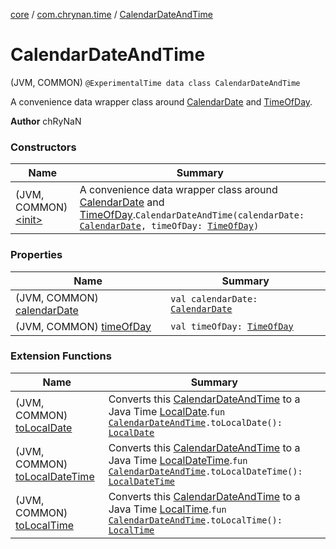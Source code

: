 [core](../../index.md) / [com.chrynan.time](../index.md) / [CalendarDateAndTime](./index.md)

# CalendarDateAndTime

(JVM, COMMON) `@ExperimentalTime data class CalendarDateAndTime`

A convenience data wrapper class around [CalendarDate](../-calendar-date/index.md) and [TimeOfDay](../-time-of-day/index.md).

**Author**
chRyNaN

### Constructors

| Name | Summary |
|---|---|
| (JVM, COMMON) [&lt;init&gt;](-init-.md) | A convenience data wrapper class around [CalendarDate](../-calendar-date/index.md) and [TimeOfDay](../-time-of-day/index.md).`CalendarDateAndTime(calendarDate: `[`CalendarDate`](../-calendar-date/index.md)`, timeOfDay: `[`TimeOfDay`](../-time-of-day/index.md)`)` |

### Properties

| Name | Summary |
|---|---|
| (JVM, COMMON) [calendarDate](calendar-date.md) | `val calendarDate: `[`CalendarDate`](../-calendar-date/index.md) |
| (JVM, COMMON) [timeOfDay](time-of-day.md) | `val timeOfDay: `[`TimeOfDay`](../-time-of-day/index.md) |

### Extension Functions

| Name | Summary |
|---|---|
| (JVM, COMMON) [toLocalDate](../to-local-date.md) | Converts this [CalendarDateAndTime](./index.md) to a Java Time [LocalDate](https://docs.oracle.com/javase/8/docs/api/java/time/LocalDate.html).`fun `[`CalendarDateAndTime`](./index.md)`.toLocalDate(): `[`LocalDate`](https://docs.oracle.com/javase/8/docs/api/java/time/LocalDate.html) |
| (JVM, COMMON) [toLocalDateTime](../to-local-date-time.md) | Converts this [CalendarDateAndTime](./index.md) to a Java Time [LocalDateTime](https://docs.oracle.com/javase/8/docs/api/java/time/LocalDateTime.html).`fun `[`CalendarDateAndTime`](./index.md)`.toLocalDateTime(): `[`LocalDateTime`](https://docs.oracle.com/javase/8/docs/api/java/time/LocalDateTime.html) |
| (JVM, COMMON) [toLocalTime](../to-local-time.md) | Converts this [CalendarDateAndTime](./index.md) to a Java Time [LocalTime](https://docs.oracle.com/javase/8/docs/api/java/time/LocalTime.html).`fun `[`CalendarDateAndTime`](./index.md)`.toLocalTime(): `[`LocalTime`](https://docs.oracle.com/javase/8/docs/api/java/time/LocalTime.html) |
